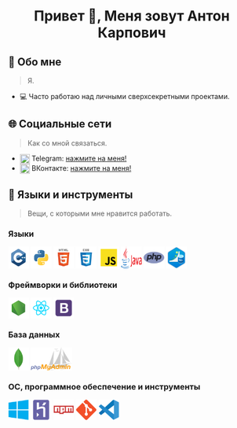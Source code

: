 <div align="center">
  <h1>Привет 👋, Меня зовут Антон Карпович</h1>
</div>


<h2>🤪 Обо мне</h2>

> Я.

- 💻 Часто работаю над личными сверхсекретными проектами.

<h2>🌐 Социальные сети</h2>

> Как со мной связаться.

- <img src="https://www.svgrepo.com/show/349527/telegram.svg" align='center' height="20" width="20" /> Telegram: [нажмите на меня!](https://t.me/er_panda)
- <img src="https://www.svgrepo.com/show/303449/vk-1-logo.svg" align='center' height="20" width="20" /> ВКонтакте: [нажмите на меня!](https://vk.com/zarn1_by)


<h2>🔨 Языки и инструменты</h2>

> Вещи, с которыми мне нравится работать.

<h3> Языки </h3>

<div style='display: flex'>
  <img src="./ресурсы/c++.svg" width="42" alt="C++" /> &nbsp;
  <img src="./ресурсы/python.svg" width="42" alt="Python" /> &nbsp;
  <img src="./ресурсы/html.svg" width="42" alt="HTML" /> &nbsp;
  <img src="./ресурсы/css.svg" width="42" alt="CSS" /> &nbsp;
  <img src="./ресурсы/javascript.svg" width="42" alt="JavaScript" /> &nbsp;
  <img src="./ресурсы/java.svg" width="42" alt="Java" /> &nbsp;
  <img src="./ресурсы/php.svg" width="42" alt="PHP" /> &nbsp;
  <img src="./ресурсы/sql.svg" width="42" alt="SQL" /> &nbsp;
</div>
  
<h3> Фреймворки и библиотеки </h3>

<div style='display: flex'>
  <img src="./ресурсы/node.svg" width="42" alt="NodeJS" /> &nbsp;
  <img src="./ресурсы/react.svg" width="42" alt="React" /> &nbsp;
  <img src="./ресурсы/bootstrap.svg" width="42" alt="Bootstrap" /> &nbsp;
</div>

<h3> База данных </h3>

<div style='display: flex'>
  <img src="./ресурсы/mongodb.svg" width="42" alt="MongoDB" /> &nbsp;
  <img src="./ресурсы/phpmyadmin.svg" width="84" alt="PhpMyAdmin" /> &nbsp;
</div>
  
<h3> ОС, программное обеспечение и инструменты </h3>

<div style='display: flex'>
  <img src="./ресурсы/windows.svg" width="42" alt="Windows" /> &nbsp;
  <img src="./ресурсы/heroku.svg" width="42" alt="Heroku" /> &nbsp;
  <img src="./ресурсы/npm.svg" width="42" alt="NPM" /> &nbsp;
  <img src="./ресурсы/git.svg" width="42" alt="Git" /> &nbsp;
  <img src="./ресурсы/vscode.svg" width="42" alt="VSCode" /> &nbsp;
</div>
